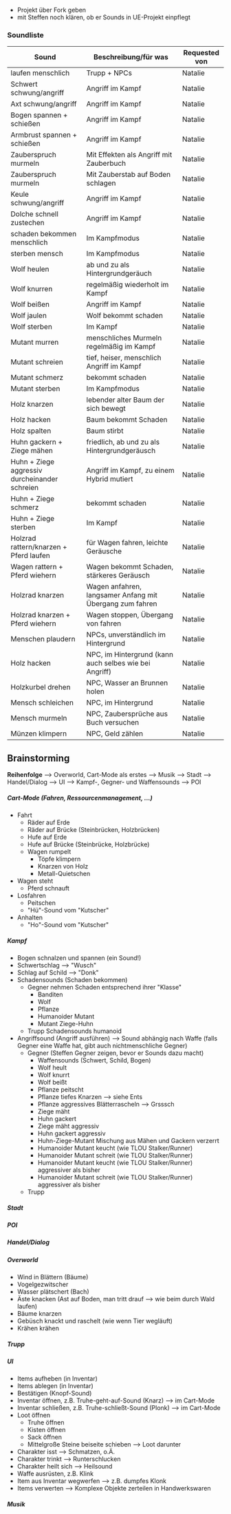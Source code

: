 - Projekt über Fork geben
- mit Steffen noch klären, ob er Sounds in UE-Projekt einpflegt

### Soundliste

| **Sound**                                     | **Beschreibung/für was**                                 | **Requested von** |
| --------------------------------------------- | -------------------------------------------------------- | ----------------- |
| laufen menschlich                             | Trupp + NPCs                                             | Natalie           |
| Schwert schwung/angriff                       | Angriff im Kampf                                         | Natalie           |
| Axt schwung/angriff                           | Angriff im Kampf                                         | Natalie           |
| Bogen spannen + schießen                      | Angriff im Kampf                                         | Natalie           |
| Armbrust spannen + schießen                   | Angriff im Kampf                                         | Natalie           |
| Zauberspruch murmeln                          | Mit Effekten als Angriff mit Zauberbuch                  | Natalie           |
| Zauberspruch murmeln                          | Mit Zauberstab auf Boden schlagen                        | Natalie           |
| Keule schwung/angriff                         | Angriff im Kampf                                         | Natalie           |
| Dolche schnell zustechen                      | Angriff im Kampf                                         | Natalie           |
| schaden bekommen menschlich                   | Im Kampfmodus                                            | Natalie           |
| sterben mensch                                | Im Kampfmodus                                            | Natalie           |
| Wolf heulen                                   | ab und zu als Hintergrundgeräuch                         | Natalie           |
| Wolf knurren                                  | regelmäßig wiederholt im Kampf                           | Natalie           |
| Wolf beißen                                   | Angriff im Kampf                                         | Natalie           |
| Wolf jaulen                                   | Wolf bekommt schaden                                     | Natalie           |
| Wolf sterben                                  | Im Kampf                                                 | Natalie           |
| Mutant murren                                 | menschliches Murmeln regelmäßig im Kampf                 | Natalie           |
| Mutant schreien                               | tief, heiser, menschlich Angriff im Kampf                | Natalie           |
| Mutant schmerz                                | bekommt schaden                                          | Natalie           |
| Mutant sterben                                | Im Kampfmodus                                            | Natalie           |
| Holz knarzen                                  | lebender alter Baum der sich bewegt                      | Natalie           |
| Holz hacken                                   | Baum bekommt Schaden                                     | Natalie           |
| Holz spalten                                  | Baum stirbt                                              | Natalie           |
| Huhn gackern + Ziege mähen                    | friedlich, ab und zu als Hintergrundgeräusch             | Natalie           |
| Huhn + Ziege aggressiv durcheinander schreien | Angriff im Kampf, zu einem Hybrid mutiert                | Natalie           |
| Huhn + Ziege schmerz                          | bekommt schaden                                          | Natalie           |
| Huhn + Ziege sterben                          | Im Kampf                                                 | Natalie           |
| Holzrad rattern/knarzen + Pferd laufen        | für Wagen fahren, leichte Geräusche                      | Natalie           |
| Wagen rattern + Pferd wiehern                 | Wagen bekommt Schaden, stärkeres Geräusch                | Natalie           |
| Holzrad knarzen                               | Wagen anfahren, langsamer Anfang mit Übergang zum fahren | Natalie           |
| Holzrad knarzen + Pferd wiehern               | Wagen stoppen, Übergang von fahren                       | Natalie           |
| Menschen plaudern                             | NPCs, unverständlich im Hintergrund                      | Natalie           |
| Holz hacken                                   | NPC, im Hintergrund (kann auch selbes wie bei Angriff)   | Natalie           |
| Holzkurbel drehen                             | NPC, Wasser an Brunnen holen                             | Natalie           |
| Mensch schleichen                             | NPC, im Hintergrund                                      | Natalie           |
| Mensch murmeln                                | NPC, Zaubersprüche aus Buch versuchen                    | Natalie           |
| Münzen klimpern                               | NPC, Geld zählen                                         | Natalie           |

## Brainstorming
**Reihenfolge**
--> Overworld, Cart-Mode als erstes
--> Musik
--> Stadt
--> Handel/Dialog
--> UI
--> Kampf-, Gegner- und Waffensounds
--> POI
##### Cart-Mode (Fahren, Ressourcenmanagement, ...)
- Fahrt
	- Räder auf Erde
	- Räder auf Brücke (Steinbrücken, Holzbrücken)
	- Hufe auf Erde
	- Hufe auf Brücke (Steinbrücke, Holzbrücke)
	- Wagen rumpelt
		- Töpfe klimpern
		- Knarzen von Holz
		- Metall-Quietschen
- Wagen steht
	- Pferd schnauft
- Losfahren
	- Peitschen
	- "Hü"-Sound vom "Kutscher"
- Anhalten
	- "Ho"-Sound vom "Kutscher"
##### Kampf
- Bogen schnalzen und spannen (ein Sound!)
- Schwertschlag --> "Wusch"
- Schlag auf Schild --> "Donk"
- Schadensounds (Schaden bekommen)
	- Gegner nehmen Schaden entsprechend ihrer "Klasse"
		- Banditen
		- Wolf
		- Pflanze
		- Humanoider Mutant
		- Mutant Ziege-Huhn
	- Trupp Schadensounds humanoid
- Angriffsound (Angriff ausführen) --> Sound abhängig nach Waffe (falls Gegner eine Waffe hat, gibt auch nichtmenschliche Gegner)
	- Gegner (Steffen Gegner zeigen, bevor er Sounds dazu macht)
		- Waffensounds (Schwert, Schild, Bogen)
		- Wolf heult
		- Wolf knurrt
		- Wolf beißt
		- Pflanze peitscht
		- Pflanze tiefes Knarzen --> siehe Ents
		- Pflanze aggressives Blätterrascheln --> Grsssch 
		- Ziege mäht
		- Huhn gackert
		- Ziege mäht aggressiv
		- Huhn gackert aggressiv
		- Huhn-Ziege-Mutant Mischung aus Mähen und Gackern verzerrt
		- Humanoider Mutant keucht (wie TLOU Stalker/Runner)
		- Humanoider Mutant schreit (wie TLOU Stalker/Runner)
		- Humanoider Mutant keucht (wie TLOU Stalker/Runner) aggressiver als bisher
		- Humanoider Mutant schreit (wie TLOU Stalker/Runner) aggressiver als bisher
	- Trupp
##### Stadt
##### POI
##### Handel/Dialog
##### Overworld
- Wind in Blättern (Bäume)
- Vogelgezwitscher
- Wasser plätschert (Bach)
- Äste knacken (Ast auf Boden, man tritt drauf --> wie beim durch Wald laufen)
- Bäume knarzen 
- Gebüsch knackt und raschelt (wie wenn Tier wegläuft)
- Krähen krähen
##### Trupp
##### UI
- Items aufheben (in Inventar)
- Items ablegen (in Inventar)
- Bestätigen (Knopf-Sound)
- Inventar öffnen, z.B. Truhe-geht-auf-Sound (Knarz) --> im Cart-Mode
- Inventar schließen, z.B. Truhe-schließt-Sound (Plonk) --> im Cart-Mode
- Loot öffnen
	- Truhe öffnen
	- Kisten öffnen
	- Sack öffnen
	- Mittelgroße Steine beiseite schieben --> Loot  darunter
- Charakter isst --> Schmatzen, o.Ä.
- Charakter trinkt --> Runterschlucken
- Charakter heilt sich --> Heilsound
- Waffe ausrüsten, z.B. Klink 
- Item aus Inventar wegwerfen --> z.B. dumpfes Klonk
- Items verwerten --> Komplexe Objekte zerteilen in Handwerkswaren
##### Musik